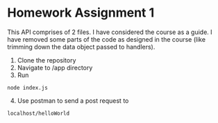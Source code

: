 # Homework Assignment 1
This API comprises of 2 files. I have considered the course as a guide.
I have removed some parts of the code as designed in the course (like trimming down the data object passed to handlers).

1. Clone the repository
2. Navigate to /app directory
3. Run 
```
node index.js
```
4. Use postman to send a post request to 
```
localhost/helloWorld
```